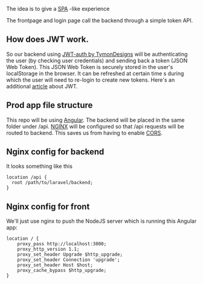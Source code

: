 The idea is to give a [SPA](https://en.wikipedia.org/wiki/Single-page_application) -like experience 

The frontpage and login page call the backend through a simple token API. 

## How does JWT work.

So our backend using [JWT-auth by TymonDesigns](https://github.com/tymondesigns/jwt-auth) will be authenticating the user (by checking user credentials) and sending back a token (JSON Web Token). This JSON Web Token is securely stored in the user's localStorage in the browser. It can be refreshed at certain time s during which the user will need to re-login to create new tokens. Here's an additional [article](https://medium.com/vandium-software/5-easy-steps-to-understanding-json-web-tokens-jwt-1164c0adfcec) about JWT.

## Prod app file structure

This repo will be using [Angular](https://angular.io). The backend will be placed in the same folder under /api. [NGINX](https://www.nginx.com/) will be configured so that /api requests will be routed to backend. This saves us from having to enable [CORS](https://en.wikipedia.org/wiki/Cross-origin_resource_sharing). 

## Nginx config for backend

It looks something like this 

```nginx
location /api {
  root /path/to/laravel/backend;
}
```

## Nginx config for front

We'll just use nginx to push the NodeJS server which is running this Angular app:

```nginx
location / {
    proxy_pass http://localhost:3000;
    proxy_http_version 1.1;
    proxy_set_header Upgrade $http_upgrade;
    proxy_set_header Connection 'upgrade';
    proxy_set_header Host $host;
    proxy_cache_bypass $http_upgrade;
}
```
